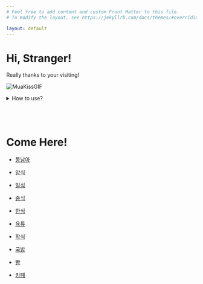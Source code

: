```yaml
---
# Feel free to add content and custom Front Matter to this file.
# To modify the layout, see https://jekyllrb.com/docs/themes/#overriding-theme-defaults

layout: default
---
```

# Hi, Stranger!
Really thanks to your visiting!

![MuaKissGIF](https://user-images.githubusercontent.com/79500842/195060323-c5db0d7a-0d06-44d2-b18d-425f53c714cf.gif)


<details>
<summary>How to use?</summary>
<div markdown="1">

- Select the Food Type
- Done! Isn't it easy? 🎉

I really like...
who leave the comment or review 🤗

![StandingOvationGIF](https://user-images.githubusercontent.com/79500842/195061430-888eb460-0218-4686-899b-3ee0cdb190ba.gif)

</div>
</details>
<br/>
<br/><br/>

# Come Here!

- [동남아](food/동남아)
- [양식](food/양식)
- [일식](food/일식)
- [중식](food/중식)
- [한식](food/한식)

- [육류](food/육류)
- [학식](food/학식)
- [국밥](food/국밥)


- [빵](food/빵)
- [카페](food/카페)
